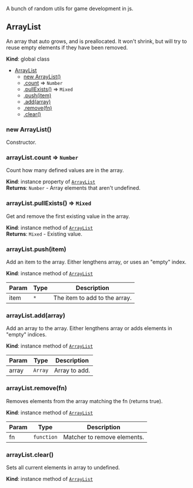 A bunch of random utils for game development in js.

<a name="ArrayList"></a>

## ArrayList
An array that auto grows, and is preallocated.
It won't shrink, but will try to reuse empty elements if they have been removed.

**Kind**: global class  

* [ArrayList](#ArrayList)
    * [new ArrayList()](#new_ArrayList_new)
    * [.count](#ArrayList+count) ⇒ <code>Number</code>
    * [.pullExists()](#ArrayList+pullExists) ⇒ <code>Mixed</code>
    * [.push(item)](#ArrayList+push)
    * [.add(array)](#ArrayList+add)
    * [.remove(fn)](#ArrayList+remove)
    * [.clear()](#ArrayList+clear)

<a name="new_ArrayList_new"></a>

### new ArrayList()
Constructor.

<a name="ArrayList+count"></a>

### arrayList.count ⇒ <code>Number</code>
Count how many defined values are in the array.

**Kind**: instance property of [<code>ArrayList</code>](#ArrayList)  
**Returns**: <code>Number</code> - Array elements that aren't undefined.  
<a name="ArrayList+pullExists"></a>

### arrayList.pullExists() ⇒ <code>Mixed</code>
Get and remove the first existing value in the array.

**Kind**: instance method of [<code>ArrayList</code>](#ArrayList)  
**Returns**: <code>Mixed</code> - Existing value.  
<a name="ArrayList+push"></a>

### arrayList.push(item)
Add an item to the array.
Either lengthens array, or uses an "empty" index.

**Kind**: instance method of [<code>ArrayList</code>](#ArrayList)  

| Param | Type | Description |
| --- | --- | --- |
| item | <code>\*</code> | The item to add to the array. |

<a name="ArrayList+add"></a>

### arrayList.add(array)
Add an array to the array.
Either lengthens array or adds elements in "empty" indices.

**Kind**: instance method of [<code>ArrayList</code>](#ArrayList)  

| Param | Type | Description |
| --- | --- | --- |
| array | <code>Array</code> | Array to add. |

<a name="ArrayList+remove"></a>

### arrayList.remove(fn)
Removes elements from the array matching the fn (returns true).

**Kind**: instance method of [<code>ArrayList</code>](#ArrayList)  

| Param | Type | Description |
| --- | --- | --- |
| fn | <code>function</code> | Matcher to remove elements. |

<a name="ArrayList+clear"></a>

### arrayList.clear()
Sets all current elements in array to undefined.

**Kind**: instance method of [<code>ArrayList</code>](#ArrayList)  
